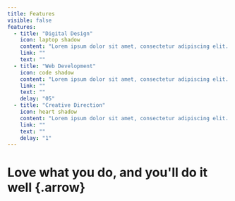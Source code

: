 ```yaml
---
title: Features
visible: false
features:
  - title: "Digital Design"
    icon: laptop shadow
    content: "Lorem ipsum dolor sit amet, consectetur adipiscing elit. Sed a lorem quis neque interdum consequat ut sed sem. Duis quis tempor nunc. Interdum et malesuada fames ac ante ipsum primis in faucibus."
    link: ""
    text: ""  
  - title: "Web Development"
    icon: code shadow
    content: "Lorem ipsum dolor sit amet, consectetur adipiscing elit. Sed a lorem quis neque interdum consequat ut sed sem. Duis quis tempor nunc. Interdum et malesuada fames ac ante ipsum primis in faucibus."
    link: ""
    text: ""
    delay: "05"   
  - title: "Creative Direction"
    icon: heart shadow
    content: "Lorem ipsum dolor sit amet, consectetur adipiscing elit. Sed a lorem quis neque interdum consequat ut sed sem. Duis quis tempor nunc. Interdum et malesuada fames ac ante ipsum primis in faucibus."
    link: ""
    text: ""
    delay: "1"     
---
```


# Love what you do, and you'll do it well {.arrow}

